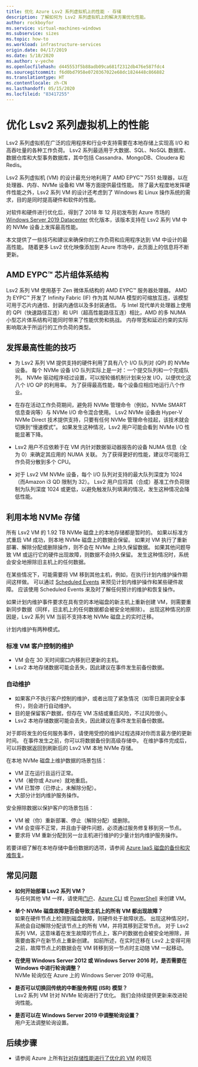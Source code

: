 ```yaml
---
title: 优化 Azure Lsv2 系列虚拟机上的性能 - 存储
description: 了解如何为 Lsv2 系列虚拟机上的解决方案优化性能。
author: rockboyfor
ms.service: virtual-machines-windows
ms.subservice: sizes
ms.topic: how-to
ms.workload: infrastructure-services
origin.date: 04/17/2019
ms.date: 5/18/2020
ms.author: v-yeche
ms.openlocfilehash: d445553f5b88adb09ca681f2312db476e587fdc4
ms.sourcegitcommit: f6d0bd7958e0720367022e68dc1824448c866882
ms.translationtype: HT
ms.contentlocale: zh-CN
ms.lasthandoff: 05/15/2020
ms.locfileid: "83417255"
---
```

<!--CHECK THE BURSTING FEATHER BEFORE RELEASE-->
<!--Verified successfully-->
# <a name="optimize-performance-on-the-lsv2-series-virtual-machines"></a>优化 Lsv2 系列虚拟机上的性能

Lsv2 系列虚拟机在广泛的应用程序和行业中支持需要在本地存储上实现高 I/O 和高吞吐量的各种工作负荷。  Lsv2 系列最适用于大数据、SQL、NoSQL 数据库、数据仓库和大型事务数据库，其中包括 Cassandra、MongoDB、Cloudera 和 Redis。

Lsv2 系列虚拟机 (VM) 的设计最充分地利用了 AMD EPYC™ 7551 处理器，以在处理器、内存、NVMe 设备和 VM 等方面提供最佳性能。 除了最大程度地发挥硬件性能之外，Lsv2 系列 VM 的设计还考虑到了 Windows 和 Linux 操作系统的需求，目的是同时提高硬件和软件的性能。

对软件和硬件进行优化后，得到了 2018 年 12 月初发布到 Azure 市场的 [Windows Server 2019 Datacenter](https://market.azure.cn/marketplace/apps/microsoftwindowsserver.windowsserver?tab=Overview) 优化版本，该版本支持在 Lsv2 系列 VM 中的 NVMe 设备上发挥最高性能。

本文提供了一些技巧和建议来确保你的工作负荷和应用程序达到 VM 中设计的最高性能。 随着更多 Lsv2 优化映像添加到 Azure 市场中，此页面上的信息将不断更新。

## <a name="amd-eypc-chipset-architecture"></a>AMD EYPC™ 芯片组体系结构

Lsv2 系列 VM 使用基于 Zen 微体系结构的 AMD EYPC™ 服务器处理器。 AMD 为 EYPC™ 开发了 Infinity Fabric (IF) 作为其 NUMA 模型的可缩放互连，该模型可用于芯片内通信、封装内通信以及多封装通信。 与 Intel 现代单片处理器上使用的 QPI（快速路径互连）和 UPI（超高性能路径互连）相比，AMD 的多 NUMA 小型芯片体系结构可能同时带来了性能优势和挑战。 内存带宽和延迟约束的实际影响取决于所运行的工作负荷的类型。

## <a name="tips-for-maximizing-performance"></a>发挥最高性能的技巧

* 为 Lsv2 系列 VM 提供支持的硬件利用了具有八个 I/O 队列对 (QP) 的 NVMe 设备。 每个 NVMe 设备 I/O 队列实际上是一对：一个提交队列和一个完成队列。 NVMe 驱动程序经过设置，可以按轮循机制计划来分发 I/O，以便优化这八个 I/O QP 的利用率。 为了获得最高性能，每个设备应相应地运行八个作业。

* 在存在活动工作负荷期间，避免将 NVMe 管理命令（例如，NVMe SMART 信息查询等）与 NVMe I/O 命令混合使用。 Lsv2 NVMe 设备由 Hyper-V NVMe Direct 技术提供支持，只要有任何 NVMe 管理命令挂起，该技术就会切换到“慢速模式”。 如果发生这种情况，Lsv2 用户可能会看到 NVMe I/O 性能显著下降。

* Lsv2 用户不应依赖于在 VM 内针对数据驱动器报告的设备 NUMA 信息（全为 0）来确定其应用的 NUMA 关联。 为了获得更好的性能，建议尽可能将工作负荷分散到多个 CPU。 

* 对于 Lsv2 VM NVMe 设备，每个 I/O 队列对支持的最大队列深度为 1024（而Amazon i3 QD 限制为 32）。 Lsv2 用户应将其（合成）基准工作负荷限制为队列深度 1024 或更低，以避免触发队列填满的情况，发生这种情况会降低性能。

## <a name="utilizing-local-nvme-storage"></a>利用本地 NVMe 存储

所有 Lsv2 VM 的 1.92 TB NVMe 磁盘上的本地存储都是暂时的。 如果以标准方式重启 VM 成功，则本地 NVMe 磁盘上的数据会保留。 如果对 VM 执行了重新部署、解除分配或删除操作，则不会在 NVMe 上持久保留数据。 如果其他问题导致 VM 或运行它的硬件出现故障，则数据不会持久保留。 发生这种情况时，系统会安全地擦除旧主机上的任何数据。

在某些情况下，可能需要将 VM 移到其他主机，例如，在执行计划内维护操作期间这样做。 可以通过 [Scheduled Events](scheduled-events.md) 来预见计划内维护操作和某些硬件故障。 应该使用 Scheduled Events 来及时了解任何预计的维护和恢复操作。

如果计划内维护事件要求在具有空的本地磁盘的新主机上重新创建 VM，则需要重新同步数据（同样，旧主机上的任何数据都会被安全地擦除）。 出现这种情况的原因是，Lsv2 系列 VM 当前不支持本地 NVMe 磁盘上的实时迁移。

计划内维护有两种模式。

### <a name="standard-vm-customer-controlled-maintenance"></a>标准 VM 客户控制的维护

- VM 会在 30 天时间窗口内移到已更新的主机。
- Lsv2 本地存储数据可能会丢失，因此建议在事件发生前备份数据。

### <a name="automatic-maintenance"></a>自动维护

- 如果客户不执行客户控制的维护，或者出现了紧急情况（如零日漏洞安全事件），则会进行自动维护。
- 目的是保留客户数据，但存在 VM 冻结或重启风险，不过风险很小。
- Lsv2 本地存储数据可能会丢失，因此建议在事件发生前备份数据。

对于即将发生的任何服务事件，请使用受控的维护过程选择对你而言最方便的更新时间。 在事件发生之前，你可以将数据备份到高级存储中。 在维护事件完成后，可以将数据返回到刷新后的 Lsv2 VM 本地 NVMe 存储。

在本地 NVMe 磁盘上维护数据的场景包括：

- VM 正在运行且运行正常。
- VM（被你或 Azure）就地重启。
- VM 已暂停（已停止，未解除分配）。
- 大部分计划内维护服务操作。

安全擦除数据以保护客户的场景包括：

- VM 被（你）重新部署、停止（解除分配）或删除。
- VM 会变得不正常，并且由于硬件问题，必须通过服务修复移到另一节点。
- 要求将 VM 重新分配到另一台主机进行维护的少量计划内维护服务操作。

若要详细了解在本地存储中备份数据的选项，请参阅 [Azure IaaS 磁盘的备份和灾难恢复](backup-and-disaster-recovery-for-azure-iaas-disks.md)。

## <a name="frequently-asked-questions"></a>常见问题

* **如何开始部署 Lsv2 系列 VM？**  
    与任何其他 VM 一样，请使用[门户](quick-create-portal.md)、[Azure CLI](quick-create-cli.md) 或 [PowerShell](quick-create-powershell.md) 来创建 VM。

* **单个 NVMe 磁盘故障是否会导致主机上的所有 VM 都出现故障？**  
    如果在硬件节点上检测到磁盘故障，则硬件处于故障状态。 出现这种情况时，系统会自动解除分配该节点上的所有 VM，并将其移到正常节点。 对于 Lsv2 系列 VM，这意味着在发生故障的节点上，客户的数据也会被安全地擦除，并需要由客户在新节点上重新创建。 如前所述，在实时迁移在 Lsv2 上变得可用之前，故障节点上的数据会在 VM 转移到另一节点时主动随 VM 一起移动。

* **在使用 Windows Server 2012 或 Windows Server 2016 时，是否需要在 Windows 中进行轮询调整？**  
    NVMe 轮询仅在 Azure 上的 Windows Server 2019 中可用。  

* **是否可以切换回传统的中断服务例程 (ISR) 模型？**  
    Lsv2 系列 VM 针对 NVMe 轮询进行了优化。 我们会持续提供更新来改进轮询性能。

* **是否可以在 Windows Server 2019 中调整轮询设置？**  
    用户无法调整轮询设置。

## <a name="next-steps"></a>后续步骤

* 请参阅 Azure 上所有[针对存储性能进行了优化的 VM](/virtual-machines/sizes-storage) 的规范

<!-- Update_Description: new article about storage performance -->
<!--NEW.date: 5/18/2020-->